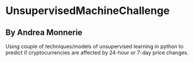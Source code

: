 # UnsupervisedMachineChallenge
## By Andrea Monnerie

Using couple of techniques/models of unsupervised learning in python to predict if cryptocurrencies are affected by 24-hour or 7-day price changes.

